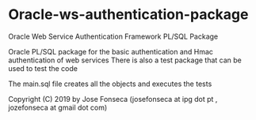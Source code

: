 # Oracle-ws-authentication-package
Oracle Web Service Authentication Framework PL/SQL Package

Oracle PL/SQL package for the basic authentication and Hmac authentication of web services
There is also a test package that can be used to test the code

The main.sql file creates all the objects and executes the tests

Copyright (C) 2019 by Jose Fonseca (josefonseca at ipg dot pt , jozefonseca at gmail dot com)

